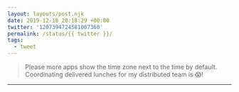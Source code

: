 ```yaml
---
layout: layouts/post.njk
date: 2019-12-18 20:18:29 +00:00
twitter: '1207394724581007360'
permalink: /status/{{ twitter }}/
tags: 
  - tweet
---
```


> Please more apps show the time zone next to the time by default. Coordinating delivered lunches for my distributed team is 😱!

---
